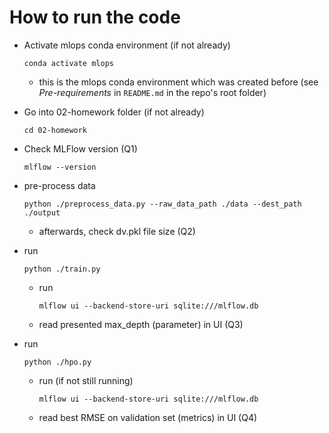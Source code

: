 # How to run the code
- Activate mlops conda environment (if not already)
    ```
    conda activate mlops
    ```
    - this is the mlops conda environment which was created before (see *Pre-requirements* in ```README.md``` in the repo's root folder)
- Go into 02-homework folder (if not already)
    ```
    cd 02-homework
    ```
- Check MLFlow version (Q1)
    ```
    mlflow --version
    ```
- pre-process data
    ```
    python ./preprocess_data.py --raw_data_path ./data --dest_path ./output
    ```
    - afterwards, check dv.pkl file size (Q2)
- run
    ```
    python ./train.py
    ```
    - run
        ```
        mlflow ui --backend-store-uri sqlite:///mlflow.db
        ```
    - read presented max_depth (parameter) in UI (Q3)

- run
    ```
    python ./hpo.py
    ```
    - run (if not still running)
        ```
        mlflow ui --backend-store-uri sqlite:///mlflow.db
        ```
    - read best RMSE on validation set (metrics) in UI (Q4)

